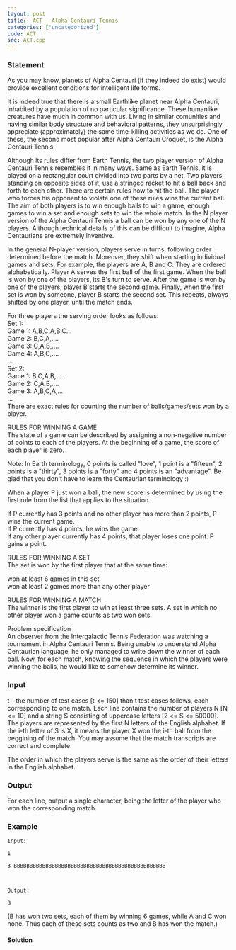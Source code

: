 ```yaml
---
layout: post
title:  ACT - Alpha Centauri Tennis
categories: ['uncategorized']
code: ACT
src: ACT.cpp
---
```


### **Statement**

As you may know, planets of Alpha Centauri (if they indeed do exist) would
provide excellent conditions for intelligent life forms.  
  
It is indeed true that there is a small Earthlike planet near Alpha Centauri,
inhabited by a population of no particular significance. These humanlike
creatures have much in common with us. Living in similar comunities and having
similar body structure and behavioral patterns, they unsurprisingly appreciate
(approximately) the same time-killing activities as we do. One of these, the
second most popular after Alpha Centauri Croquet, is the Alpha Centauri
Tennis.  
  
Although its rules differ from Earth Tennis, the two player version of Alpha
Centauri Tennis resembles it in many ways. Same as Earth Tennis, it is played
on a rectangular court divided into two parts by a net. Two players, standing
on opposite sides of it, use a stringed racket to hit a ball back and forth to
each other. There are certain rules how to hit the ball. The player who forces
his opponent to violate one of these rules wins the current ball. The aim of
both players is to win enough balls to win a game, enough games to win a set
and enough sets to win the whole match. In the N player version of the Alpha
Centauri Tennis a ball can be won by any one of the N players. Although
technical details of this can be difficult to imagine, Alpha Centaurians are
extremely inventive.  
  
In the general N-player version, players serve in turns, following order
determined before the match. Moreover, they shift when starting individual
games and sets. For example, the players are A, B and C. They are ordered
alphabetically. Player A serves the first ball of the first game. When the
ball is won by one of the players, its B's turn to serve. After the game is
won by one of the players, player B starts the second game. Finally, when the
first set is won by someone, player B starts the second set. This repeats,
always shifted by one player, until the match ends.  
  
For three players the serving order looks as follows:  
Set 1:  
Game 1: A,B,C,A,B,C...  
Game 2: B,C,A,....  
Game 3: C,A,B,....  
Game 4: A,B,C,....  
...  
Set 2:  
Game 1: B,C,A,B,....  
Game 2: C,A,B,....  
Game 3: A,B,C,A,...  
...  
There are exact rules for counting the number of balls/games/sets won by a
player.  
  
RULES FOR WINNING A GAME  
The state of a game can be described by assigning a non-negative number of
points to each of the players. At the beginning of a game, the score of each
player is zero.  
  
Note: In Earth terminology, 0 points is called "love", 1 point is a "fifteen",
2 points is a "thirty", 3 points is a "forty" and 4 points is an "advantage".
Be glad that you don't have to learn the Centaurian terminology :)  
  
When a player P just won a ball, the new score is determined by using the
first rule from the list that applies to the situation.  
  
If P currently has 3 points and no other player has more than 2 points, P wins
the current game.  
If P currently has 4 points, he wins the game.  
If any other player currently has 4 points, that player loses one point. P
gains a point.  
  
RULES FOR WINNING A SET  
The set is won by the first player that at the same time:  
  
won at least 6 games in this set  
won at least 2 games more than any other player  
  
RULES FOR WINNING A MATCH  
The winner is the first player to win at least three sets. A set in which no
other player won a game counts as two won sets.  
  
Problem specification  
An observer from the Intergalactic Tennis Federation was watching a tournament
in Alpha Centauri Tennis. Being unable to understand Alpha Centaurian
language, he only managed to write down the winner of each ball. Now, for each
match, knowing the sequence in which the players were winning the balls, he
would like to somehow determine its winner.  
  

### Input

t - the number of test cases [t  <= 150] than t test cases follows, each
corresponding to one match. Each line contains the number of players N [N <=
10] and a string S consisting of uppercase letters [2 <= S <= 50000]. The
players are represented by the first N letters of the English alphabet. If the
i-th letter of S is X, it means the player X won the i-th ball from the
beggining of the match. You may assume that the match transcripts are correct
and complete.  
  
The order in which the players serve is the same as the order of their letters
in the English alphabet.  

### Output

For each line, output a single character, being the letter of the player who
won the corresponding match.

### Example

    
    
    Input:
    1
    3 BBBBBBBBBBBBBBBBBBBBBBBBBBBBBBBBBBBBBBBBBBBBBBBB 
    
    Output:
    B
    

(B has won two sets, each of them by winning 6 games, while A and C won none.
Thus each of these sets counts as two and B has won the match.)



#### **Solution**



